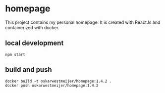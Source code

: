 # homepage

This project contains my personal homepage. It is created with ReactJs and containerized with docker.

## local development

```
npm start
```

## build and push
```
docker build -t oskarwestmeijer/homepage:1.4.2 .
docker push oskarwestmeijer/homepage:1.4.2
```